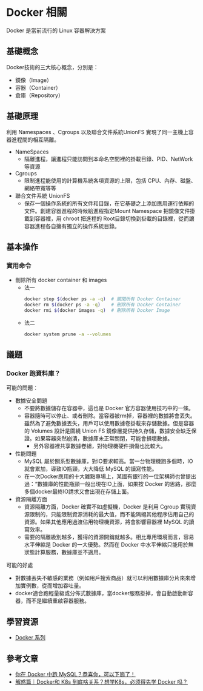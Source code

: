 # Docker 相關

Docker 是當前流行的 Linux 容器解決方案


## 基礎概念

Docker技術的三大核心概念，分別是：

* 鏡像（Image）
* 容器（Container）
* 倉庫（Repository）

## 基礎原理

利用 Namespaces 、Cgroups 以及聯合文件系統UnionFS 實現了同一主機上容器進程間的相互隔離。

* NameSpaces
    * 隔離進程，讓進程只能訪問到本命名空間裡的掛載目錄、PID、NetWork 等資源
* Cgroups
    * 限制進程能使用的計算機系統各項資源的上限，包括 CPU、內存、磁盤、網絡帶寬等等
* 聯合文件系統 UnionFS
    * 保存一個操作系統的所有文件和目錄，在它基礎之上添加應用運行依賴的文件。創建容器進程的時候給進程指定Mount Namespace 把鏡像文件掛載到容器裡，用 chroot 把進程的 Root目錄切換到掛載的目錄裡，從而讓容器進程各自擁有獨立的操作系統目錄。

## 基本操作

### 實用命令

* 刪除所有 docker container 和 images
    * 法一
        ```bash
        docker stop $(docker ps -a -q)  # 關閉所有 Docker Container
        docker rm $(docker ps -a -q)    # 刪除所有 Docker Container
        docker rmi $(docker images -q)  # 刪除所有 Docker Image
        ```
    * 法二
        ```bash
        docker system prune -a --volumes
        ```

## 議題

### Docker 跑資料庫？

可能的問題：

* 數據安全問題
    * 不要將數據儲存在容器中，這也是 Docker 官方容器使用技巧中的一條。
    * 容器隨時可以停止、或者刪除。當容器被rm掉，容器裡的數據將會丟失。雖然為了避免數據丟失，用戶可以使用數據卷掛載來存儲數據。但是容器的 Volumes 設計是圍繞 Union FS 鏡像層提供持久存儲，數據安全缺乏保證。如果容器突然崩潰，數據庫未正常關閉，可能會損壞數據。
        * 另外容器裡共享數據卷組，對物理機硬件損傷也比較大。
* 性能問題
    * MySQL 屬於關系型數據庫，對IO要求較高。當一台物理機跑多個時，IO就會累加，導致IO瓶頸，大大降低 MySQL 的讀寫性能。
    * 在一次Docker應用的十大難點專場上，某國有銀行的一位架構師也曾提出過：“數據庫的性能瓶頸一般出現在IO上面，如果按 Docker 的思路，那麼多個docker最終IO請求又會出現在存儲上面。
* 資源隔離方面
    * 資源隔離方面，Docker 確實不如虛擬機，Docker 是利用 Cgroup 實現資源限制的，只能限制資源消耗的最大值，而不能隔絕其他程序佔用自己的資源。如果其他應用過渡佔用物理機資源，將會影響容器裡 MySQL 的讀寫效率。
    * 需要的隔離級別越多，獲得的資源開銷就越多。相比專用環境而言，容易水平伸縮是 Docker 的一大優勢。然而在 Docker 中水平伸縮只能用於無狀態計算服務，數據庫並不適用。

可能的好處

* 對數據丟失不敏感的業務（例如用戶搜索商品）就可以利用數據庫分片來來增加實例數，從而增加吞吐量。
* docker適合跑輕量級或分佈式數據庫，當docker服務掛掉，會自動啟動新容器，而不是繼續重啟容器服務。

## 學習資源

* [Docker 系列](https://medium.com/lily-engineer/docker/home)

## 參考文章

* [你在 Docker 中跑 MySQL？恭喜你，可以下崗了！](https://mp.weixin.qq.com/s/LaADoyFEqfOPHtQ_XByI4Q)
* [解惑篇｜Docker和 K8s 到底啥关系？想学K8s，必须得先学 Docker 吗？](https://mp.weixin.qq.com/s?__biz=MzUzNTY5MzU2MA==&mid=2247493651&idx=1&sn=e9793e68375e5ef2c48e7cf8a53459f8&chksm=fa833984cdf4b09281adad62b748c9567536fd56c9a659cff800ac154be168b25e8c59f39f44&token=2015934396)